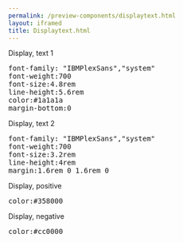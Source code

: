 ```yaml
--- 
permalink: /preview-components/displaytext.html
layout: iframed 
title: Displaytext.html
---
```

<div class="container">
    <div class="row">
        <div class="col-12 col-md-6">
            <p class="displayheading-1">Display, text 1</p>
        </div>
        <div class="col-12 col-md-6">
            <pre>font-family: "IBMPlexSans","system"<br>font-weight:700<br>font-size:4.8rem<br>line-height:5.6rem<br>color:#1a1a1a<br>margin-bottom:0</pre>
        </div>
    </div>
    <div class="row">
        <div class="col-12 col-md-6">
            <p class="displayheading-2">Display, text 2</p>
        </div>
        <div class="col-12 col-md-6">
            <pre>font-family: "IBMPlexSans","system"<br>font-weight:700<br>font-size:3.2rem<br>line-height:4rem<br>margin:1.6rem 0 1.6rem 0</pre>
        </div>
    </div>
    <div class="row">
        <div class="col-12 col-md-6">
            <p class="displayheading-1 text-positive">Display, positive</p>
        </div>
        <div class="col-12 col-md-6">
            <pre>color:#358000</pre>
        </div>
    </div>
    <div class="row">
        <div class="col-12 col-md-6">
            <p class="displayheading-2 text-negative">Display, negative</p>
        </div>
        <div class="col-12 col-md-6">
            <pre>color:#cc0000</pre>
        </div>
    </div>
</div>